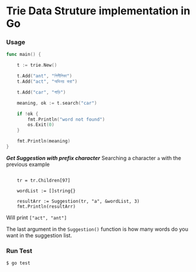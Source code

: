 # Trie Data Struture implementation in Go  


### Usage 

```go
func main() {

	t := trie.New()

	t.Add("ant", "পিপীলিকা")
	t.Add("act", "অভিনয় করা")

	t.Add("car", "গাড়ি")

	meaning, ok := t.search("car")

	if !ok {
		fmt.Println("word not found")
		os.Exit(0)
	}

	fmt.Println(meaning)
}

``` 

***Get Suggestion with prefix character*** 
Searching a character `a` with the previous example 
```

    tr = tr.Children[97]

	wordList := []string{}

	resultArr := Suggestion(tr, "a", &wordList, 3)  
	fmt.Println(resultArr)
``` 

Will print `["act", "ant"]` 

The last argument in the `Suggestion()` function is how many words do you want in the suggestion list. 

### Run Test 
```
$ go test 
```


